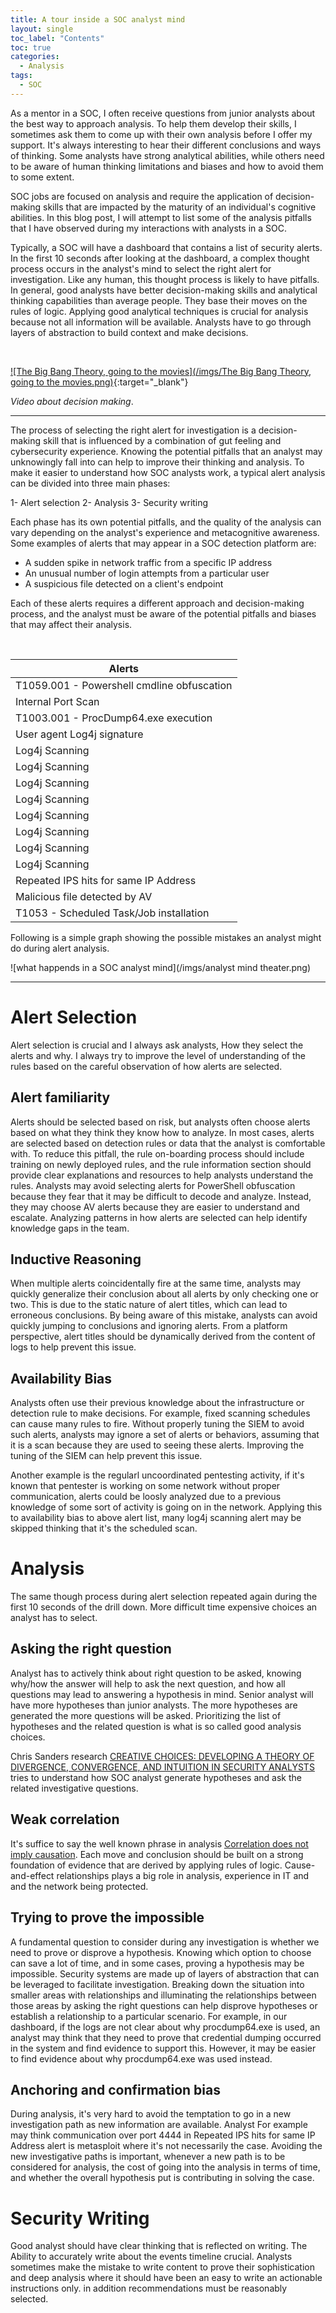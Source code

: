 ```yaml
---
title: A tour inside a SOC analyst mind
layout: single
toc_label: "Contents"
toc: true
categories: 
  - Analysis 
tags:
  - SOC
---
```


As a mentor in a SOC, I often receive questions from junior analysts about the best way to approach analysis. To help them develop their skills, I sometimes ask them to come up with their own analysis before I offer my support. It's always interesting to hear their different conclusions and ways of thinking. Some analysts have strong analytical abilities, while others need to be aware of human thinking limitations and biases and how to avoid them to some extent.

SOC jobs are focused on analysis and require the application of decision-making skills that are impacted by the maturity of an individual's cognitive abilities. In this blog post, I will attempt to list some of the analysis pitfalls that I have observed during my interactions with analysts in a SOC.

Typically, a SOC will have a dashboard that contains a list of security alerts. In the first 10 seconds after looking at the dashboard, a complex thought process occurs in the analyst's mind to select the right alert for investigation. Like any human, this thought process is likely to have pitfalls. In general, good analysts have better decision-making skills and analytical thinking capabilities than average people. They base their moves on the rules of logic. Applying good analytical techniques is crucial for analysis because not all information will be available. Analysts have to go through layers of abstraction to build context and make decisions.

<br>

[![The Big Bang Theory, going to the movies](/imgs/The Big Bang Theory, going to the movies.png)](https://www.youtube.com/watch?v=SPZRtlqBgYk){:target="_blank"}

*Video about decision making*.

---

The process of selecting the right alert for investigation is a decision-making skill that is influenced by a combination of gut feeling and cybersecurity experience. Knowing the potential pitfalls that an analyst may unknowingly fall into can help to improve their thinking and analysis. To make it easier to understand how SOC analysts work, a typical alert analysis can be divided into three main phases:

1- Alert selection 
2- Analysis 
3- Security writing

Each phase has its own potential pitfalls, and the quality of the analysis can vary depending on the analyst's experience and metacognitive awareness. Some examples of alerts that may appear in a SOC detection platform are:

- A sudden spike in network traffic from a specific IP address
- An unusual number of login attempts from a particular user
- A suspicious file detected on a client's endpoint


Each of these alerts requires a different approach and decision-making process, and the analyst must be aware of the potential pitfalls and biases that may affect their analysis.

<br>


| Alerts      | 
| ----------- | 
| T1059.001 - Powershell cmdline obfuscation  | 
| Internal Port Scan|
| T1003.001 - ProcDump64.exe execution  | 
| User agent Log4j signature   | 
| Log4j Scanning |
| Log4j Scanning |
| Log4j Scanning |
| Log4j Scanning |
| Log4j Scanning |
| Log4j Scanning |
| Log4j Scanning |
| Log4j Scanning |
| Repeated IPS hits for same IP Address   |
| Malicious file detected by AV| 
| T1053 - Scheduled Task/Job installation | 

Following is a simple graph showing the possible mistakes an analyst might do during alert analysis.
<br>

![what happends in a SOC analyst mind](/imgs/analyst mind theater.png)


---
# Alert Selection

Alert selection is crucial and I always ask analysts, How they select the alerts and why. I always try to improve the level of understanding of the rules based on the careful observation of how alerts are selected.

## Alert familiarity 

Alerts should be selected based on risk, but analysts often choose alerts based on what they think they know how to analyze. In most cases, alerts are selected based on detection rules or data that the analyst is comfortable with. To reduce this pitfall, the rule on-boarding process should include training on newly deployed rules, and the rule information section should provide clear explanations and resources to help analysts understand the rules. Analysts may avoid selecting alerts for PowerShell obfuscation because they fear that it may be difficult to decode and analyze. Instead, they may choose AV alerts because they are easier to understand and escalate. Analyzing patterns in how alerts are selected can help identify knowledge gaps in the team.

## Inductive Reasoning 

When multiple alerts coincidentally fire at the same time, analysts may quickly generalize their conclusion about all alerts by only checking one or two. This is due to the static nature of alert titles, which can lead to erroneous conclusions. By being aware of this mistake, analysts can avoid quickly jumping to conclusions and ignoring alerts. From a platform perspective, alert titles should be dynamically derived from the content of logs to help prevent this issue.

## Availability Bias

Analysts often use their previous knowledge about the infrastructure or detection rule to make decisions. For example, fixed scanning schedules can cause many rules to fire. Without properly tuning the SIEM to avoid such alerts, analysts may ignore a set of alerts or behaviors, assuming that it is a scan because they are used to seeing these alerts. Improving the tuning of the SIEM can help prevent this issue.

Another example is the regularl uncoordinated pentesting activity, if it's known that pentester is working on some network without proper communication, alerts could be loosly analyzed due to a previous knowledge of some sort of activity is going on in the network. Applying this to availability bias to above alert list, many log4j scanning alert may be skipped thinking that it's the scheduled scan. 


# Analysis 

The same though process during alert selection repeated again during the first 10 seconds of the drill down. More difficult time expensive choices an analyst has to select.

## Asking the right question 

Analyst has to actively think about right question to be asked, knowing why/how the answer will help to ask the next question, and how all questions may lead to answering a hypothesis in mind. Senior analyst will have more hypotheses than junior analysts. The more hypotheses are generated the more questions will be asked. Prioritizing the list of hypotheses and the related question is what is so called good analysis choices. 

Chris Sanders research [CREATIVE CHOICES: DEVELOPING A THEORY OF DIVERGENCE, CONVERGENCE, AND INTUITION IN SECURITY ANALYSTS](https://www.chrissanders.org/wp-content/uploads/2020/03/Creative-Choices-Developing-a-Theory-of-Divergence-Convergence-and-Intuition-in-Security-Analysts.pdf) tries to understand how SOC analyst generate hypotheses and ask the related investigative questions.


## Weak correlation

It's suffice to say the well known phrase in analysis [Correlation does not imply causation](https://en.wikipedia.org/wiki/Correlation_does_not_imply_causation). Each move and conclusion should be built on a strong foundation of evidence that are derived by applying rules of logic. Cause-and-effect relationships plays a big role in analysis, experience in IT and and the network being protected. 


## Trying to prove the impossible 

A fundamental question to consider during any investigation is whether we need to prove or disprove a hypothesis. Knowing which option to choose can save a lot of time, and in some cases, proving a hypothesis may be impossible. Security systems are made up of layers of abstraction that can be leveraged to facilitate investigation. Breaking down the situation into smaller areas with relationships and illuminating the relationships between those areas by asking the right questions can help disprove hypotheses or establish a relationship to a particular scenario. For example, in our dashboard, if the logs are not clear about why procdump64.exe is used, an analyst may think that they need to prove that credential dumping occurred in the system and find evidence to support this. However, it may be easier to find evidence about why procdump64.exe was used instead.
 
## Anchoring and confirmation bias

During analysis, it's very hard to avoid the temptation to go in a new investigation path as new information are available. Analyst For example may think communication over port 4444 in Repeated IPS hits for same IP Address alert is metasploit where it's not necessarily the case. Avoiding the new investigative paths is important, whenever a new path is to be considered for analysis, the cost of going into the analysis in terms of time, and whether the overall hypothesis put is contributing in solving the case.  


# Security Writing

Good analyst should have clear thinking that is reflected on writing. The Ability to accurately write about the events timeline crucial. Analysts sometimes make the mistake to write content to prove their sophistication and deep analysis where it should have been an easy to write an actionable instructions only. in addition recommendations must be reasonably selected. 
